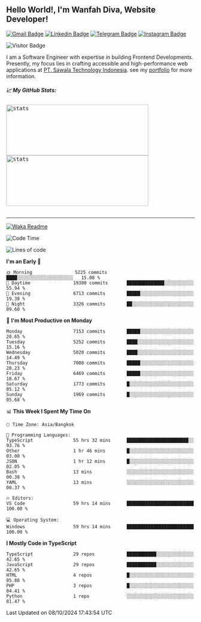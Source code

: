 ## Hello World!, I'm Wanfah Diva, Website Developer!

[![Gmail Badge](https://img.shields.io/badge/-Gmail-white?style=plastic&logo=Gmail&link=mailto:aditputrafirmansyah@gmail.com)](mailto:wanfahdivaa@gmail.com)
[![Linkedin Badge](https://img.shields.io/badge/-LinkedIn-blue?style=plastic&logo=Linkedin&link=https://www.linkedin.com/in/aditputrafirmansyah/)](https://www.linkedin.com/in/wanfahdiva/)
[![Telegram Badge](https://img.shields.io/badge/-Telegram-blue?style=plastic&logo=telegram&link=https://t.me/Adithya_13)](https://t.me/wanfahdiva)
[![Instagram Badge](https://img.shields.io/badge/-Instagram-white?style=plastic&logo=instagram&link=https://www.instagram.com/adithya_firmansyahputra/)](https://www.instagram.com/wnfhdva/)

![Visitor Badge](https://visitor-badge.laobi.icu/badge?page_id=wanfahdiva.wanfahdiva)

<p>
I am a Software Engineer with expertise in building Frontend Developments.
Presently, my focus lies in crafting accessible and high-performance web applications at  <a href="https://sawala/tech" target="_blank">PT. Sawala Technology Indonesia</a>. see my <a href="http://wanfahdiva-com.vercel.app/" target="_blank">portfolio</a> for more information.
</p>

<h5 align="left">
  
📈 **My GitHub Stats:**

</h5>

<div align="left">
<kbd>
    <img height="135em" width="380em" alt="stats" src="https://github-readme-streak-stats.herokuapp.com?user=wanfahdiva&theme=tokyonight_duo&hide_border=true&dates=27DDC9" />
</kbd>
<kbd>
    <img height="135em" width="380em" alt="stats" src="https://github-readme-activity-graph.vercel.app/graph?username=wanfahdiva&theme=react&hide_title=true"></kbd>
</div>

<br />

---

[![Waka Readme](https://github.com/wanfahdiva/wanfahdiva/actions/workflows/waka.yml/badge.svg)](https://github.com/wanfahdiva/wanfahdiva/actions/workflows/waka.yml)

<!--START_SECTION:waka-->
![Code Time](http://img.shields.io/badge/Code%20Time-1%2C252%20hrs%2024%20mins-blue)

![Lines of code](https://img.shields.io/badge/From%20Hello%20World%20I%27ve%20Written-20.3%20million%20lines%20of%20code-blue)

**I'm an Early 🐤** 

```text
🌞 Morning                5225 commits        ████░░░░░░░░░░░░░░░░░░░░░   15.08 % 
🌆 Daytime                19380 commits       ██████████████░░░░░░░░░░░   55.94 % 
🌃 Evening                6713 commits        █████░░░░░░░░░░░░░░░░░░░░   19.38 % 
🌙 Night                  3326 commits        ██░░░░░░░░░░░░░░░░░░░░░░░   09.60 % 
```
📅 **I'm Most Productive on Monday** 

```text
Monday                   7153 commits        █████░░░░░░░░░░░░░░░░░░░░   20.65 % 
Tuesday                  5252 commits        ████░░░░░░░░░░░░░░░░░░░░░   15.16 % 
Wednesday                5020 commits        ████░░░░░░░░░░░░░░░░░░░░░   14.49 % 
Thursday                 7008 commits        █████░░░░░░░░░░░░░░░░░░░░   20.23 % 
Friday                   6469 commits        █████░░░░░░░░░░░░░░░░░░░░   18.67 % 
Saturday                 1773 commits        █░░░░░░░░░░░░░░░░░░░░░░░░   05.12 % 
Sunday                   1969 commits        █░░░░░░░░░░░░░░░░░░░░░░░░   05.68 % 
```


📊 **This Week I Spent My Time On** 

```text
🕑︎ Time Zone: Asia/Bangkok

💬 Programming Languages: 
TypeScript               55 hrs 32 mins      ███████████████████████░░   93.76 % 
Other                    1 hr 46 mins        █░░░░░░░░░░░░░░░░░░░░░░░░   03.00 % 
JSON                     1 hr 12 mins        █░░░░░░░░░░░░░░░░░░░░░░░░   02.05 % 
Bash                     13 mins             ░░░░░░░░░░░░░░░░░░░░░░░░░   00.38 % 
YAML                     13 mins             ░░░░░░░░░░░░░░░░░░░░░░░░░   00.37 % 

🔥 Editors: 
VS Code                  59 hrs 14 mins      █████████████████████████   100.00 % 

💻 Operating System: 
Windows                  59 hrs 14 mins      █████████████████████████   100.00 % 
```

**I Mostly Code in TypeScript** 

```text
TypeScript               29 repos            ███████████░░░░░░░░░░░░░░   42.65 % 
JavaScript               29 repos            ███████████░░░░░░░░░░░░░░   42.65 % 
HTML                     4 repos             █░░░░░░░░░░░░░░░░░░░░░░░░   05.88 % 
PHP                      3 repos             █░░░░░░░░░░░░░░░░░░░░░░░░   04.41 % 
Python                   1 repo              ░░░░░░░░░░░░░░░░░░░░░░░░░   01.47 % 
```




 Last Updated on 08/10/2024 17:43:54 UTC
<!--END_SECTION:waka-->
